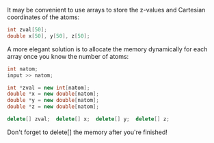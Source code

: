 It may be convenient to use arrays to store the z-values and Cartesian coordinates of the atoms:
```c++
int zval[50];
double x[50], y[50], z[50]; 
```

A more elegant solution is to allocate the memory dynamically for each array once you know the number of atoms:
```c++
int natom;
input >> natom;

int *zval = new int[natom];
double *x = new double[natom];
double *y = new double[natom];
double *z = new double[natom];

delete[] zval;  delete[] x;  delete[] y;  delete[] z;
```

Don't forget to delete[] the memory after you're finished!
